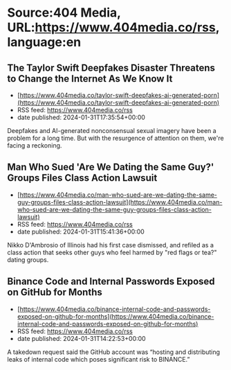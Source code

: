 # Source:404 Media, URL:https://www.404media.co/rss, language:en

## The Taylor Swift Deepfakes Disaster Threatens to Change the Internet As We Know It
 - [https://www.404media.co/taylor-swift-deepfakes-ai-generated-porn](https://www.404media.co/taylor-swift-deepfakes-ai-generated-porn)
 - RSS feed: https://www.404media.co/rss
 - date published: 2024-01-31T17:35:54+00:00

Deepfakes and AI-generated nonconsensual sexual imagery have been a problem for a long time. But with the resurgence of attention on them, we're facing a reckoning.

## Man Who Sued 'Are We Dating the Same Guy?' Groups Files Class Action Lawsuit
 - [https://www.404media.co/man-who-sued-are-we-dating-the-same-guy-groups-files-class-action-lawsuit](https://www.404media.co/man-who-sued-are-we-dating-the-same-guy-groups-files-class-action-lawsuit)
 - RSS feed: https://www.404media.co/rss
 - date published: 2024-01-31T15:41:36+00:00

Nikko D'Ambrosio of Illinois had his first case dismissed, and refiled as a class action that seeks other guys who feel harmed by "red flags or tea?" dating groups.

## Binance Code and Internal Passwords Exposed on GitHub for Months
 - [https://www.404media.co/binance-internal-code-and-passwords-exposed-on-github-for-months](https://www.404media.co/binance-internal-code-and-passwords-exposed-on-github-for-months)
 - RSS feed: https://www.404media.co/rss
 - date published: 2024-01-31T14:22:53+00:00

A takedown request said the GitHub account was “hosting and distributing leaks of internal code which poses significant risk to BINANCE.”

